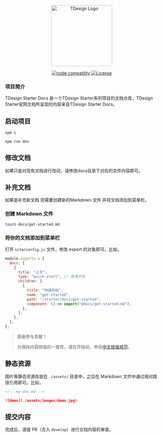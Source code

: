 <p style="display:flex; justify-content: center">

</p>
<p align="center">
  <a href="https://tdesign.tencent.com/starter/react/#/dashboard/base" target="_blank">
    <img alt="TDesign Logo" width="200" src="https://tdesign.gtimg.com/starter/brand-logo.svg">
  </a>
</p>

<p align="center">
  <a href="https://nodejs.org/en/about/releases/"><img src="https://img.shields.io/node/v/vite.svg" alt="node compatility"></a>
  <a href="https://github.com/Tencent/tdesign-react-starter/blob/develop/LICENSE">
    <img src="https://img.shields.io/npm/l/tdesign-react.svg?sanitize=true" alt="License">
  </a>
</p>

### 项目简介

TDesign Starter Docs 是一个TDesign Starter系列项目的文档仓库，TDesign Starter官网文档所呈现的内容来自TDesign Starter Docs。


## 启动项目

```sh
npm i

npm run dev

```
## 修改文档

如果只是对现有文档进行改动，请修改docs目录下对应的文件内容即可。

## 补充文档

如果是补充新文档 则需要创建新的Markdown 文件 并将文档添加到菜单栏。

### 创建 Markdown 文件

```sh
touch docs/get-started.md
```

### 将你的文档添加到菜单栏

打开 `site/config.js` 文件，修改 export 的对象即可。比如，

```js
module.exports = {
  docs: [
    {
      title: "上手",
      type: "quick-start", // 普通文档
      children: [
        {
          title: "快速开始",
          name: "get-started",
          path: "/starter/docs/get-started",
          component: () => import("@docs/get-started.md"),
        },
      ],
    },
  ],
};
```

> 感谢参与贡献！
>
> 为保持内容排版的一致性，请在开始前，参阅[中文排版规范](https://github.com/sparanoid/chinese-copywriting-guidelines)。

## 静态资源

图片等静态资源存放在 `./assets/` 目录中，之后在 Markdown 文件中通过相对路径引用即可。比如，

```md
<!-- my-doc.md -->

![demo](./assets/images/demo.jpg)
```

## 提交内容

完成后，请提 PR（合入 `develop`）进行文档内容的审查。

